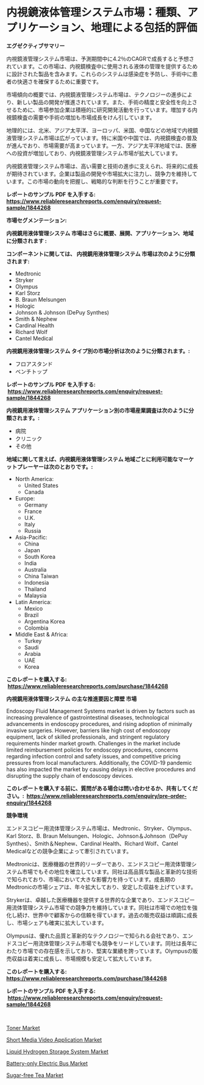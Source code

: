 <p><h1>内視鏡液体管理システム市場：種類、アプリケーション、地理による包括的評価</h1></p><p><strong>エグゼクティブサマリー</strong></p>
<p><p>内視鏡液管理システム市場は、予測期間中に4.2％のCAGRで成長すると予想されています。この市場は、内視鏡検査中に使用される液体の管理を提供するために設計された製品を含みます。これらのシステムは感染症を予防し、手術中に患者の快適さを確保するために重要です。</p><p>市場傾向の概要では、内視鏡液管理システム市場は、テクノロジーの進歩により、新しい製品の開発が推進されています。また、手術の精度と安全性を向上させるために、市場参加企業は積極的に研究開発活動を行っています。増加する内視鏡検査の需要や手術の増加も市場成長をけん引しています。</p><p>地理的には、北米、アジア太平洋、ヨーロッパ、米国、中国などの地域で内視鏡液管理システム市場は広がっています。特に米国や中国では、内視鏡検査の普及が進んでおり、市場需要が高まっています。一方、アジア太平洋地域では、医療への投資が増加しており、内視鏡液管理システム市場が拡大しています。</p><p>内視鏡液管理システム市場は、高い需要と技術の進歩に支えられ、将来的に成長が期待されています。企業は製品の開発や市場拡大に注力し、競争力を維持しています。この市場の動向を把握し、戦略的な判断を行うことが重要です。</p></p>
<p><strong>レポートのサンプル PDF を入手する: <a href="https://www.reliableresearchreports.com/enquiry/request-sample/1844268">https://www.reliableresearchreports.com/enquiry/request-sample/1844268</a></strong></p>
<p><strong>市場セグメンテーション:</strong></p>
<p><strong> 内視鏡用液体管理システム 市場はさらに概要、展開、アプリケーション、地域に分類されます :</strong></p>
<p><strong>コンポーネントに関しては、 内視鏡用液体管理システム 市場は次のように分類されます: &nbsp;</strong></p>
<p><ul><li>Medtronic</li><li>Stryker</li><li>Olympus</li><li>Karl Storz</li><li>B. Braun Melsungen</li><li>Hologic</li><li>Johnson & Johnson (DePuy Synthes)</li><li>Smith & Nephew</li><li>Cardinal Health</li><li>Richard Wolf</li><li>Cantel Medical</li></ul></p>
<p><strong> 内視鏡用液体管理システム タイプ別の市場分析は次のように分類されます。:</strong></p>
<p><ul><li>フロアスタンド</li><li>ベンチトップ</li></ul></p>
<p><strong>レポートのサンプル PDF を入手する: &nbsp;<a href="https://www.reliableresearchreports.com/enquiry/request-sample/1844268">https://www.reliableresearchreports.com/enquiry/request-sample/1844268</a></strong></p>
<p><strong> 内視鏡用液体管理システム アプリケーション別の市場産業調査は次のように分類されます。:</strong></p>
<p><ul><li>病院</li><li>クリニック</li><li>その他</li></ul></p>
<p><strong>地域に関して言えば、内視鏡用液体管理システム 地域ごとに利用可能なマーケットプレーヤーは次のとおりです。:</strong></p>
<p><ul>
    <li>
        North America:
        <ul>
            <li>United States</li>
            <li>Canada</li>
        </ul>
    </li>
    <li>
        Europe:
        <ul>
            <li>Germany</li>
            <li>France</li>
            <li>U.K.</li>
            <li>Italy</li>
            <li>Russia</li>
        </ul>
    </li>
    <li>
        Asia-Pacific:
        <ul>
            <li>China</li>
            <li>Japan</li>
            <li>South Korea</li>
            <li>India</li>
            <li>Australia</li>
            <li>China Taiwan</li>
            <li>Indonesia</li>
            <li>Thailand</li>
            <li>Malaysia</li>
        </ul>
    </li>
    <li>
        Latin America:
        <ul>
            <li>Mexico</li>
            <li>Brazil</li>
            <li>Argentina Korea</li>
            <li>Colombia</li>
        </ul>
    </li>
    <li>
        Middle East & Africa:
        <ul>
            <li>Turkey</li>
            <li>Saudi</li>
            <li>Arabia</li>
            <li>UAE</li>
            <li>Korea</li>
        </ul>
    </li>
    </ul></p>
<p><strong>このレポートを購入する: &nbsp;<a href="https://www.reliableresearchreports.com/purchase/1844268">https://www.reliableresearchreports.com/purchase/1844268</a></strong></p>
<p><strong>内視鏡用液体管理システム の主な推進要因と障壁 市場</strong></p>
<p><p>Endoscopy Fluid Management Systems market is driven by factors such as increasing prevalence of gastrointestinal diseases, technological advancements in endoscopy procedures, and rising adoption of minimally invasive surgeries. However, barriers like high cost of endoscopy equipment, lack of skilled professionals, and stringent regulatory requirements hinder market growth. Challenges in the market include limited reimbursement policies for endoscopy procedures, concerns regarding infection control and safety issues, and competitive pricing pressures from local manufacturers. Additionally, the COVID-19 pandemic has also impacted the market by causing delays in elective procedures and disrupting the supply chain of endoscopy devices.</p></p>
<p><strong>このレポートを購入する前に、質問がある場合は問い合わせるか、共有してください。:&nbsp; <a href="https://www.reliableresearchreports.com/enquiry/pre-order-enquiry/1844268">https://www.reliableresearchreports.com/enquiry/pre-order-enquiry/1844268</a></strong></p>
<p><strong>競争環境</strong></p>
<p><p>エンドスコピー用流体管理システム市場は、Medtronic、Stryker、Olympus、Karl Storz、B. Braun Melsungen、Hologic、Johnson＆Johnson（DePuy Synthes）、Smith＆Nephew、Cardinal Health、Richard Wolf、Cantel Medicalなどの競争企業によって牽引されています。 </p><p>Medtronicは、医療機器の世界的リーダーであり、エンドスコピー用流体管理システム市場でもその地位を確立しています。同社は高品質な製品と革新的な技術で知られており、市場において大きな影響力を持っています。成長期のMedtronicの市場シェアは、年々拡大しており、安定した収益を上げています。</p><p>Strykerは、卓越した医療機器を提供する世界的な企業であり、エンドスコピー用流体管理システム市場での競争力を維持しています。同社は市場での地位を強化し続け、世界中で顧客からの信頼を得ています。過去の販売収益は順調に成長し、市場シェアも確実に拡大しています。</p><p>Olympusは、優れた品質と革新的なテクノロジーで知られる会社であり、エンドスコピー用流体管理システム市場でも競争をリードしています。同社は長年にわたり市場での存在感を示しており、堅実な業績を誇っています。Olympusの販売収益は着実に成長し、市場規模も安定して拡大しています。</p></p>
<p><strong>このレポートを購入する: &nbsp; <a href="https://www.reliableresearchreports.com/purchase/1844268">https://www.reliableresearchreports.com/purchase/1844268</a></strong></p>
<p><strong>レポートのサンプル PDF を入手する: &nbsp;<a href="https://www.reliableresearchreports.com/enquiry/request-sample/1844268">https://www.reliableresearchreports.com/enquiry/request-sample/1844268</a></strong><strong></strong></p>
<p>&nbsp;</p>
<p><p><a href="https://view.publitas.com/reportprime-1/toner-market-insights-market-players-and-forecast-till-2031/">Toner Market</a></p><p><a href="https://spotless-saver-8fd.notion.site/Short-Media-Video-Application-Market-Insights-Market-Players-and-Forecast-Till-2031-5dda9408829e409dbb9300c2342d81c7">Short Media Video Application Market</a></p><p><a href="https://github.com/beatblasta/Market-Research-Report-List-2/blob/main/liquid-hydrogen-storage-system-market.md">Liquid Hydrogen Storage System Market</a></p><p><a href="https://github.com/angelajermaine/Market-Research-Report-List-2/blob/main/battery-only-electric-bus-market.md">Battery-only Electric Bus Market</a></p><p><a href="https://cautious-neon-760.notion.site/Sugar-free-Tea-Market-Provides-a-Comprehensive-Analysis-Including-a-Macro-Overview-of-the-Market-as--3639d9eaa24f44509f01fd3b4e8f36da">Sugar-free Tea Market</a></p></p>